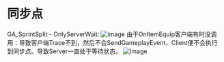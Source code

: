 # 同步点
GA_SprintSplit - OnlyServerWait:
![image](https://github.com/lanwu5/lantz.github.io/assets/42904565/277e9473-f79a-4767-97f6-2590767e6fca)
由于OnItemEquip客户端有时没调用：导致客户端Trace不到，然后不会SendGameplayEvent，Client便不会执行到同步点。导致Server一直处于等待状态。
![image](https://github.com/lanwu5/lantz.github.io/assets/42904565/6f1c079a-5a9c-4b24-9880-7612806807fc)
